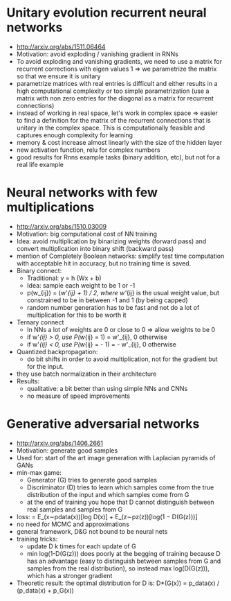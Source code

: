 
# Unitary evolution recurrent neural networks
  * http://arxiv.org/abs/1511.06464
  * Motivation: avoid exploding / vanishing gradient in RNNs
  * To avoid exploding and vanishing gradients, we need to use a matrix for recurrent corrections with eigen values 1 => we parametrize the matrix so that we ensure it is unitary
  * parametrize matrices with real entries is difficult and either results in a high computational complexity or too simple parametrization (use a matrix with non zero entries for the diagonal as a matrix for recurrent connections)
  * instead of working in real space, let's work in complex space => easier to find a definition for the matrix of the recurrent connections that is unitary in the complex space. This is computationally feasible and captures enough complexity for learning
  * memory & cost increase almost linearly with the size of the hidden layer
  * new activation function, relu for complex numbers
  * good results for Rnns example tasks (binary addition, etc), but not for a real life example

# Neural networks with few multiplications
  * http://arxiv.org/abs/1510.03009
  * Motivation: big computational cost of NN training
  * Idea: avoid multiplication by binarizing weights (forward pass) and convert multiplication into binary shift (backward pass)
  * mention of Completely Boolean networks: simplify test time computation with acceptable hit in accuracy, but no training time is saved.
  * Binary connect:
    * Traditional: y = h (Wx + b)
    * Idea: sample each weight to be 1 or -1
    * p(w_{ij}) = (w'_{ij} + 1) / 2, where w'_{ij} is the usual weight value, but constrained to be in between -1 and 1 (by being capped)
    * random number generation has to be fast and not do a lot of multiplication for this to be worth it
  * Ternary connect
    * In NNs a lot of weights are 0 or close to 0 => allow weights to be 0
    * if w'_{ij} > 0, use P(w_{ij} = 1) =  w'_{ij}, 0 otherwise
    * if w'_{ij} < 0, use P(w_{ij} = - 1) =  - w'_{ij}, 0 otherwise
  * Quantized backpropagation:
    * do bit shifts in order to avoid multiplication, not for the gradient but for the input.
  * they use batch normalization in their architecture
  * Results:
    * qualitative: a bit better than using simple NNs and CNNs
    * no measure of speed improvements


# Generative adversarial networks
  * http://arxiv.org/abs/1406.2661
  * Motivation: generate good samples
  * Used for: start of the art image generation with Laplacian pyramids of GANs
  * min-max game:
     * Generator (G) tries to generate good samples
     * Discriminator (D) tries to learn which samples come from the true distribution of the input and which samples come from G
     * at the end of training you hope that D cannot distinguish between real samples and samples from G
  * loss: = E_(x∼pdata(x))[log D(x)] + E_(z∼pz(z))[log(1 − D(G(z)))]
  * no need for MCMC and approximations
  * general framework, D&G not bound to be neural nets
  * training tricks:
      * update D k times for each update of G
      * min log(1-D(G(z))) does poorly at the begging of training because D has an advantage (easy to distinguish between samples from G and samples from the real distribution), so instead max log(D(G(z))), which has a stronger gradient
  * Theoretic result: the optimal distribution for D is: D*(G(x)) = p_data(x) / (p_data(x) + p_G(x))
